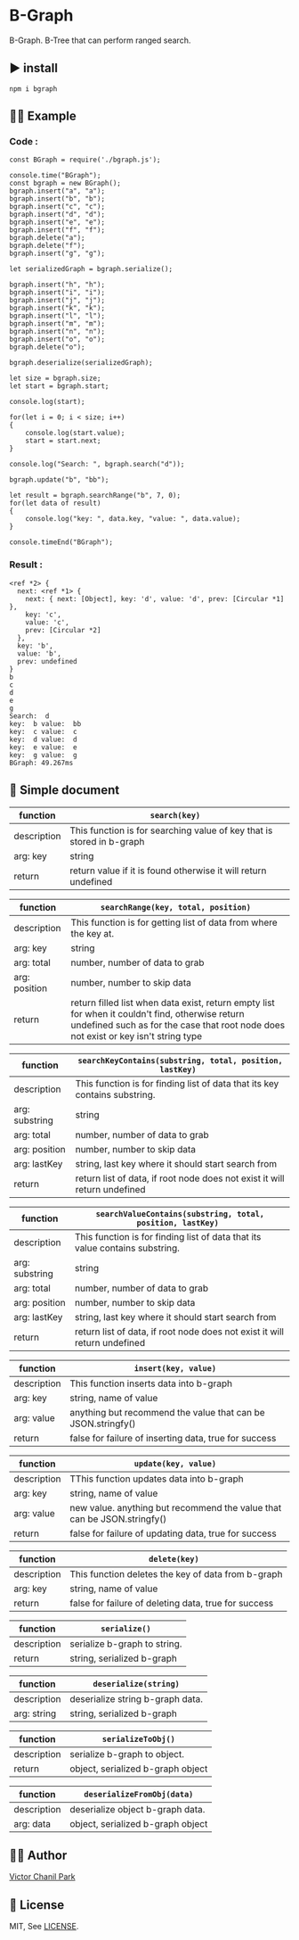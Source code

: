 # B-Graph
B-Graph. B-Tree that can perform ranged search.

## ▶️ install
```
npm i bgraph
```

## 👩‍🎓 Example
### Code :
```
const BGraph = require('./bgraph.js');

console.time("BGraph");
const bgraph = new BGraph();
bgraph.insert("a", "a");
bgraph.insert("b", "b");
bgraph.insert("c", "c");
bgraph.insert("d", "d");
bgraph.insert("e", "e");
bgraph.insert("f", "f");
bgraph.delete("a");
bgraph.delete("f");
bgraph.insert("g", "g");

let serializedGraph = bgraph.serialize();

bgraph.insert("h", "h");
bgraph.insert("i", "i");
bgraph.insert("j", "j");
bgraph.insert("k", "k");
bgraph.insert("l", "l");
bgraph.insert("m", "m");
bgraph.insert("n", "n");
bgraph.insert("o", "o");
bgraph.delete("o");

bgraph.deserialize(serializedGraph);

let size = bgraph.size;
let start = bgraph.start;

console.log(start);

for(let i = 0; i < size; i++)
{
    console.log(start.value);
    start = start.next;
}

console.log("Search: ", bgraph.search("d"));

bgraph.update("b", "bb");

let result = bgraph.searchRange("b", 7, 0);
for(let data of result)
{
    console.log("key: ", data.key, "value: ", data.value);
}

console.timeEnd("BGraph");
```
### Result :
```
<ref *2> {
  next: <ref *1> {
    next: { next: [Object], key: 'd', value: 'd', prev: [Circular *1] },
    key: 'c',
    value: 'c',
    prev: [Circular *2]
  },
  key: 'b',
  value: 'b',
  prev: undefined
}
b
c
d
e
g
Search:  d
key:  b value:  bb
key:  c value:  c
key:  d value:  d
key:  e value:  e
key:  g value:  g
BGraph: 49.267ms
```

## 📖 Simple document
| function | ``` search(key)  ``` | 
| - | - |
| description | This function is for searching value of key that is stored in b-graph  |
| arg: key | string |
| return | return value if it is found otherwise it will return undefined |

| function | ``` searchRange(key, total, position)  ``` | 
| - | - |
| description | This function is for getting list of data from where the key at. |
| arg: key | string |
| arg: total | number, number of data to grab |
| arg: position | number, number to skip data |
| return | return filled list when data exist, return empty list for when it couldn't find, otherwise return undefined such as for the case that root node does not exist or key isn't string type |

| function | ``` searchKeyContains(substring, total, position, lastKey)  ``` | 
| - | - |
| description | This function is for finding list of data that its key contains substring. |
| arg: substring | string |
| arg: total | number, number of data to grab |
| arg: position | number, number to skip data |
| arg: lastKey | string, last key where it should start search from |
| return | return list of data, if root node does not exist it will return undefined |

| function | ``` searchValueContains(substring, total, position, lastKey)  ``` | 
| - | - |
| description | This function is for finding list of data that its value contains substring. |
| arg: substring | string |
| arg: total | number, number of data to grab |
| arg: position | number, number to skip data |
| arg: lastKey | string, last key where it should start search from |
| return | return list of data, if root node does not exist it will return undefined |

| function | ``` insert(key, value)  ``` | 
| - | - |
| description | This function inserts data into b-graph |
| arg: key | string, name of value |
| arg: value | anything but recommend the value that can be JSON.stringfy() |
| return | false for failure of inserting data, true for success  |

| function | ``` update(key, value)  ``` | 
| - | - |
| description | TThis function updates data into b-graph |
| arg: key | string, name of value |
| arg: value | new value. anything but recommend the value that can be JSON.stringfy() |
| return | false for failure of updating data, true for success  |

| function | ``` delete(key)  ``` | 
| - | - |
| description | This function deletes the key of data from b-graph |
| arg: key | string, name of value |
| return | false for failure of deleting data, true for success  |

| function | ``` serialize() ``` | 
| - | - |
| description | serialize b-graph to string. |
| return | string, serialized b-graph |

| function | ``` deserialize(string) ``` | 
| - | - |
| description | deserialize string b-graph data. |
| arg: string | string, serialized b-graph |

| function | ``` serializeToObj() ``` | 
| - | - |
| description | serialize b-graph to object. |
| return | object, serialized b-graph object |

| function | ``` deserializeFromObj(data) ``` | 
| - | - |
| description | deserialize object b-graph data. |
| arg: data | object, serialized b-graph object |


## 👨‍💻 Author
[Victor Chanil Park](https://github.com/opdev1004)

## 💯 License
MIT, See [LICENSE](./LICENSE).